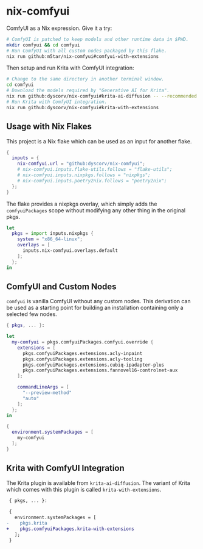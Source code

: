# nix-comfyui

ComfyUI as a Nix expression. Give it a try:

```sh
# ComfyUI is patched to keep models and other runtime data in $PWD.
mkdir comfyui && cd comfyui
# Run ComfyUI with all custom nodes packaged by this flake.
nix run github:m5tar/nix-comfyui#comfyui-with-extensions
```

Then setup and run Krita with ComfyUI integration:

```sh
# Change to the same directory in another terminal window.
cd comfyui
# Download the models required by "Generative AI for Krita".
nix run github:dyscorv/nix-comfyui#krita-ai-diffusion -- --recommended --verbose .
# Run Krita with ComfyUI integration.
nix run github:dyscorv/nix-comfyui#krita-with-extensions
```

## Usage with Nix Flakes

This project is a Nix flake which can be used as an input for another flake.

```nix
{
  inputs = {
    nix-comfyui.url = "github:dyscorv/nix-comfyui";
    # nix-comfyui.inputs.flake-utils.follows = "flake-utils";
    # nix-comfyui.inputs.nixpkgs.follows = "nixpkgs";
    # nix-comfyui.inputs.poetry2nix.follows = "poetry2nix";
  };
}
```

The flake provides a nixpkgs overlay, which simply adds the `comfyuiPackages`
scope without modifying any other thing in the original pkgs.

```nix
let
  pkgs = import inputs.nixpkgs {
    system = "x86_64-linux";
    overlays = [
      inputs.nix-comfyui.overlays.default
    ];
  };
in
```

## ComfyUI and Custom Nodes

`comfyui` is vanilla ComfyUI without any custom nodes. This derivation can be
used as a starting point for building an installation containing only a selected
few nodes.

```nix
{ pkgs, ... }:

let
  my-comfyui = pkgs.comfyuiPackages.comfyui.override {
    extensions = [
      pkgs.comfyuiPackages.extensions.acly-inpaint
      pkgs.comfyuiPackages.extensions.acly-tooling
      pkgs.comfyuiPackages.extensions.cubiq-ipadapter-plus
      pkgs.comfyuiPackages.extensions.fannovel16-controlnet-aux
    ];

    commandLineArgs = [
      "--preview-method"
      "auto"
    ];
  };
in

{
  environment.systemPackages = [
    my-comfyui
  ];
}
```

## Krita with ComfyUI Integration

The Krita plugin is available from `krita-ai-diffusion`. The variant of Krita
which comes with this plugin is called `krita-with-extensions`.

```diff
 { pkgs, ... }:
 
 {
   environment.systemPackages = [
-    pkgs.krita
+    pkgs.comfyuiPackages.krita-with-extensions
   ];
 }
```
